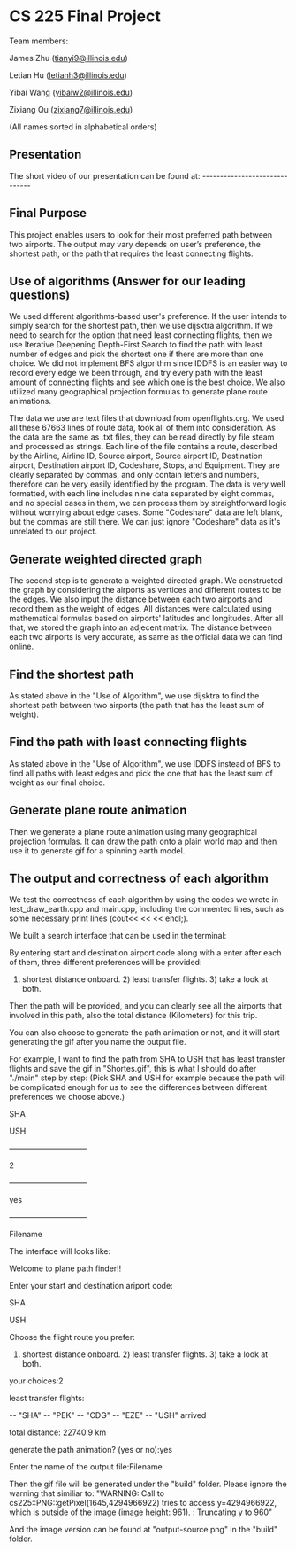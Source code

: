 # CS 225 Final Project
Team members: 

James Zhu (tianyi9@illinois.edu)

Letian Hu (letianh3@illinois.edu)

Yibai Wang (yibaiw2@illinois.edu)

Zixiang Qu (zixiang7@illinois.edu)

(All names sorted in alphabetical orders)


## Presentation

The short video of our presentation can be found at: ------------------------------

## Final Purpose

This project enables users to look for their most preferred path between two airports. The output may vary depends on user’s preference, the shortest path, or the path that requires the least connecting flights.

## Use of algorithms (Answer for our leading questions)

We used different algorithms-based user's preference. If the user intends to simply search for the shortest path, then we use dijsktra algorithm. If we need to search for the option that need least connecting flights, then we use Iterative Deepening Depth-First Search to find the path with least number of edges and pick the shortest one if there are more than one choice. We did not implement BFS algorithm since IDDFS is an easier way to record every edge we been through, and try every path with the least amount of connecting flights and see which one is the best choice. We also utilized many geographical projection formulas to generate plane route animations. 

The data we use are text files that download from openflights.org. We used all these 67663 lines of route data, took all of them into consideration. As the data are the same as .txt files, they can be read directly by file steam and processed as strings. Each line of the file contains a route, described by the Airline, Airline ID, Source airport, Source airport ID, Destination airport, Destination airport ID, Codeshare, Stops, and Equipment. They are clearly separated by commas, and only contain letters and numbers, therefore can be very easily identified by the program.
The data is very well formatted, with each line includes nine data separated by eight commas, and no special cases in them, we can process them by straightforward logic without worrying about edge cases. Some "Codeshare" data are left blank, but the commas are still there. We can just ignore "Codeshare" data as it's unrelated to our project.



## Generate weighted directed graph
The second step is to generate a weighted directed graph. We constructed the graph by considering the airports as vertices and different routes to be the edges. We also input the distance between each two airports and record them as the weight of edges. All distances were calculated using mathematical formulas based on airports' latitudes and longitudes. After all that, we stored the graph into an adjecent matrix. The distance between each two airports is very accurate, as same as the official data we can find online. 

## Find the shortest path

As stated above in the "Use of Algorithm", we use dijsktra to find the shortest path between two airports (the path that has the least sum of weight).

## Find the path with least connecting flights

As stated above in the "Use of Algorithm", we use IDDFS instead of BFS to find all paths with least edges and pick the one that has the least sum of weight as our final choice.

## Generate plane route animation

Then we generate a plane route animation using many geographical projection formulas. It can draw the path onto a plain world map and then use it to generate gif for a spinning earth model.

## The output and correctness of each algorithm

We test the correctness of each algorithm by using the codes we wrote in test_draw_earth.cpp and main.cpp, including the commented lines, such as some necessary print lines (cout<< << << endl;).

We built a search interface that can be used in the terminal:

By entering start and destination airport code along with a enter after each of them, three different preferences will be provided:
1) shortest distance onboard.  2) least transfer flights.  3) take a look at both.

Then the path will be provided, and you can clearly see all the airports that involved in this path, also the total distance (Kilometers) for this trip.

You can also choose to generate the path animation or not, and it will start generating the gif after you name the output file.

For example, I want to find the path from SHA to USH that has least transfer flights and save the gif in "Shortes.gif", this is what I should do after "./main" step by step: (Pick SHA and USH for example because the path will be complicated enough for us to see the differences between different preferences we choose above.)

SHA

USH

——————————

2

——————————

yes

——————————

Filename

The interface will looks like:

Welcome to plane path finder!!

Enter your start and destination ariport code:

SHA

USH

Choose the flight route you prefer:

1) shortest distance onboard.  2) least transfer flights.  3) take a look at both.

your choices:2

least transfer flights:

 -- "SHA" -- "PEK" -- "CDG" -- "EZE" -- "USH"  arrived
 
total distance: 22740.9 km

generate the path animation? (yes or no):yes

Enter the name of the output file:Filename


Then the gif file will be generated under the "build" folder. Please ignore the warning that similiar to:
"WARNING: Call to cs225::PNG::getPixel(1645,4294966922) tries to access y=4294966922, which is outside of the image (image height: 961).
       : Truncating y to 960"

And the image version can be found at "output-source.png" in the "build" folder.
